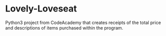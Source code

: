 # Lovely-Loveseat
Python3 project from CodeAcademy that creates receipts of the total price and descriptions of items purchased within the program.
